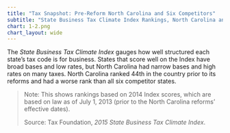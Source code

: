 ```yaml
---
title: "Tax Snapshot: Pre-Reform North Carolina and Six Competitors"
subtitle: "State Business Tax Climate Index Rankings, North Carolina and Competitor States (as of July 1, 2013)"
chart: 1-2.png
chart_layout: wide
---
```

The *State Business Tax Climate Index* gauges how well structured each state’s tax code is for business. States that score well on the Index have broad bases and low rates, but North Carolina had narrow bases and high rates on many taxes. North Carolina ranked 44th in the country prior to its reforms and had a worse rank than all six competitor states.

> Note: This shows rankings based on 2014 Index scores, which are based on law as of July 1, 2013 (prior to the North Carolina reforms’ effective dates).
>
> Source: Tax Foundation, *2015 State Business Tax Climate Index*.
